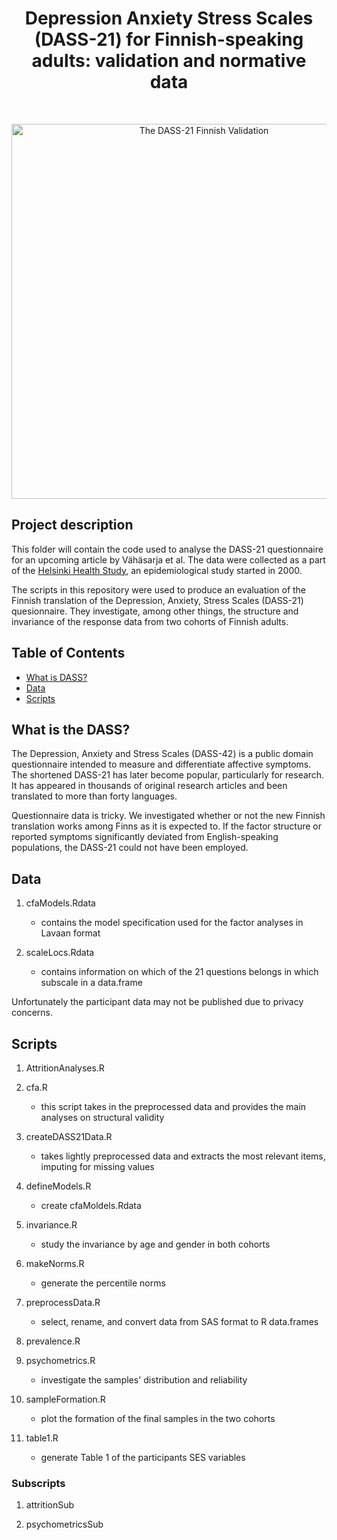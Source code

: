 <h1 align="center"> Depression Anxiety Stress Scales (DASS-21) for Finnish-speaking adults: validation and normative data </h1> <br>
<p align="center">
  <a href="https://helsinki.fi/hhs/">
    <img alt="The DASS-21 Finnish Validation" title="The DASS-21 Finnish Validation" src="https://www.helsinki.fi/assets/drupal/styles/hero_image/s3/media-image/HHS_metro.jpg.webp?itok=wOMorWTB" width="600">
  </a>
</p>
  
## Project description

This folder will contain the code used to analyse the DASS-21 questionnaire for an upcoming article by Vähäsarja et al. The data were collected as a part of the [Helsinki Health Study](helsinki.fi/hhs), an epidemiological study started in 2000. 

The scripts in this repository were used to produce an evaluation of the Finnish translation of the Depression, Anxiety, Stress Scales (DASS-21) quesionnaire. They investigate, among other things, the structure and invariance of the response data from two cohorts of Finnish adults.

## Table of Contents

- [What is DASS?](#what-is-dass)
- [Data](#data)
- [Scripts](#scripts)

## What is the DASS?

The Depression, Anxiety and Stress Scales (DASS-42) is a public domain questionnaire intended to measure and differentiate affective symptoms. The shortened DASS-21 has later become popular, particularly for research. It has appeared in thousands of original research articles and been translated to more than forty languages.

Questionnaire data is tricky. We investigated whether or not the new Finnish translation works among Finns as it is expected to. If the factor structure or reported symptoms significantly deviated from English-speaking populations, the DASS-21 could not have been employed.

<div style="text-align: left;">

## Data

1. cfaModels.Rdata
	- contains the model specification used for the factor analyses in Lavaan format

2. scaleLocs.Rdata
	- contains information on which of the 21 questions belongs in which subscale in a data.frame

Unfortunately the participant data may not be published due to privacy concerns.

## Scripts

1. AttritionAnalyses.R

2. cfa.R
	- this script takes in the preprocessed data and provides the main analyses on structural validity

3. createDASS21Data.R
	- takes lightly preprocessed data and extracts the most relevant items, imputing for missing values

4. defineModels.R
	- create cfaMoldels.Rdata

5. invariance.R
	- study the invariance by age and gender in both cohorts

6. makeNorms.R
	- generate the percentile norms

7. preprocessData.R
	- select, rename, and convert data from SAS format to R data.frames

8. prevalence.R

9. psychometrics.R
	- investigate the samples' distribution and reliability

10. sampleFormation.R
	- plot the formation of the final samples in the two cohorts

11. table1.R
	- generate Table 1 of the participants SES variables

### Subscripts

1. attritionSub

2. psychometricsSub
